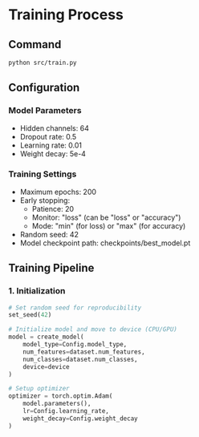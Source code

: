 # Training Process

## Command

```bash
python src/train.py
```

## Configuration

### Model Parameters

- Hidden channels: 64
- Dropout rate: 0.5
- Learning rate: 0.01
- Weight decay: 5e-4

### Training Settings

- Maximum epochs: 200
- Early stopping:
  - Patience: 20
  - Monitor: "loss" (can be "loss" or "accuracy")
  - Mode: "min" (for loss) or "max" (for accuracy)
- Random seed: 42
- Model checkpoint path: checkpoints/best_model.pt

## Training Pipeline

### 1. Initialization

```python
# Set random seed for reproducibility
set_seed(42)

# Initialize model and move to device (CPU/GPU)
model = create_model(
    model_type=Config.model_type,
    num_features=dataset.num_features,
    num_classes=dataset.num_classes,
    device=device
)

# Setup optimizer
optimizer = torch.optim.Adam(
    model.parameters(),
    lr=Config.learning_rate,
    weight_decay=Config.weight_decay
)
```

